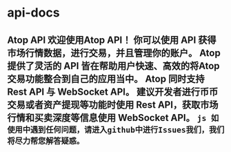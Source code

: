 # api-docs
## Atop API  欢迎使用Atop API！ 你可以使用 API 获得市场行情数据，进行交易，并且管理你的账户。  Atop提供了灵活的 API 皆在帮助用户快速、高效的将Atop交易功能整合到自己的应用当中。  Atop 同时支持 Rest API 与 WebSocket API。  建议开发者进行币币交易或者资产提现等功能时使用 Rest API，获取市场行情和买卖深度等信息使用 WebSocket API。  ```js 如使用中遇到任何问题，请进入github中进行Issues我们，我们将尽力帮您解答疑惑。 ```

